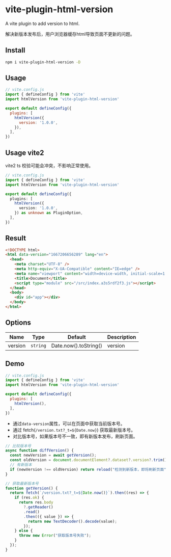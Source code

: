 # vite-plugin-html-version

A vite plugin to add version to html.

解决新版本发布后，用户浏览器缓存html导致页面不更新的问题。

## Install

```bash
npm i vite-plugin-html-version -D
```

## Usage

```js
// vite.config.js
import { defineConfig } from 'vite'
import htmlVersion from 'vite-plugin-html-version'

export default defineConfig({
  plugins: [
    htmlVersion({
      version: '1.0.0',
    }),
  ],
})
```

## Usage vite2

vite2 ts 校验可能会冲突，不影响正常使用。

``` ts
// vite.config.js
import { defineConfig } from 'vite'
import htmlVersion from 'vite-plugin-html-version'

export default defineConfig({
  plugins: [
    htmlVersion({
      version: '1.0.0',
    }) as unknown as PluginOption,
  ],
})
```

## Result
  
```html
<!DOCTYPE html>
<html data-version="1667206656289" lang="en">
  <head>
    <meta charset="UTF-8" />
    <meta http-equiv="X-UA-Compatible" content="IE=edge" />
    <meta name="viewport" content="width=device-width, initial-scale=1.0" />
    <title>Document</title>
    <script type="module" src="/src/index.a3s5rdf2f3.js"></script>
  </head>
  <body>
    <div id="app"></div>
  </body>
</html>
```

## Options

| Name     | Type     | Default             | Description                    |
| -------- | -------- | ------------------- | ------------------------------ |
| version  | `string` |Date.now().toString()| version                        |

## Demo

```js
// vite.config.js
import { defineConfig } from 'vite'
import htmlVersion from 'vite-plugin-html-version'

export default defineConfig({
  plugins: [
    htmlVersion(),
  ],
})
```

* 通过`data-version`属性，可以在页面中获取当前版本号。
* 通过 fetch(`/version.txt?_t=${Date.now}`) 获取最新版本号。
* 对比版本号，如果版本号不一致，即有新版本发布，刷新页面。

``` js
// 比较版本号
async function diffVersion() {
  const newVersion = await getVersion();
  const oldVersion = document.documentElement?.dataset?.version?.trim();
  // 有新版本
  if (newVersion !== oldVersion) return reload("检测到新版本，即将刷新页面");
}

// 获取最新版本号
function getVersion() {
  return fetch(`/version.txt?_t=${Date.now()}`).then((res) => {
    if (res.ok) {
      return res.body
        ?.getReader()
        .read()
        .then(({ value }) => {
          return new TextDecoder().decode(value);
        });
    } else {
      throw new Error("获取版本号失败");
    }
  });
}
```
